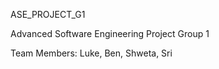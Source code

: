 ASE_PROJECT_G1

Advanced Software Engineering Project Group 1

Team Members: Luke, Ben, Shweta, Sri



